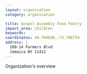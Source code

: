 ```yaml
---
layout: organization
category: organization

title: Gospel Assembly Food Pantry
impact_area: Children
keywords: 
coordinates: 40.704048,-73.766754
address: |
  109-14 Farmers Blvd
  Jamaica NY 11412
---
```

Organization's overview
